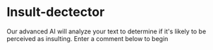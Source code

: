 # Insult-dectector
Our advanced AI will analyze your text to determine if it's likely to be perceived as insulting. Enter a comment below to begin
